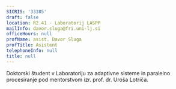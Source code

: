 ```yaml
---
SICRIS: '33385'
draft: false
location: R2.41 - Laboratorij LASPP
mailInfo: davor.sluga@fri.uni-lj.si
officeHours: null
profName: asist. Davor Sluga
profTitle: Asistent
telephoneInfo: null
title: null
---
```



Doktorski študent v Laboratoriju za adaptivne sisteme in paralelno procesiranje pod mentorstvom izr. prof. dr. Uroša Lotriča.